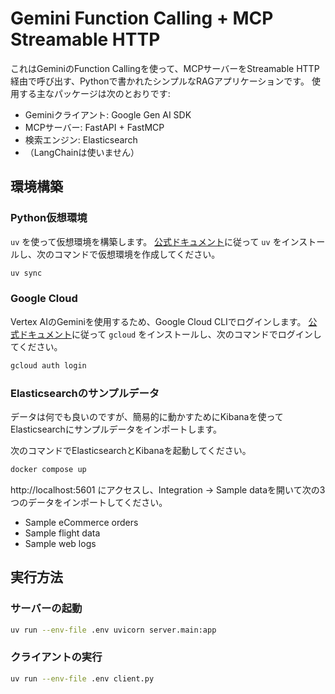 # Gemini Function Calling + MCP Streamable HTTP

これはGeminiのFunction Callingを使って、MCPサーバーをStreamable HTTP経由で呼び出す、Pythonで書かれたシンプルなRAGアプリケーションです。
使用する主なパッケージは次のとおりです:

- Geminiクライアント: Google Gen AI SDK
- MCPサーバー: FastAPI + FastMCP
- 検索エンジン: Elasticsearch
- （LangChainは使いません）

## 環境構築

### Python仮想環境

`uv` を使って仮想環境を構築します。
[公式ドキュメント](https://docs.astral.sh/uv/getting-started/installation/)に従って `uv` をインストールし、次のコマンドで仮想環境を作成してください。

```bash
uv sync
```

### Google Cloud

Vertex AIのGeminiを使用するため、Google Cloud CLIでログインします。
[公式ドキュメント](https://cloud.google.com/sdk/docs/install)に従って `gcloud` をインストールし、次のコマンドでログインしてください。

```bash
gcloud auth login
```

### Elasticsearchのサンプルデータ

データは何でも良いのですが、簡易的に動かすためにKibanaを使ってElasticsearchにサンプルデータをインポートします。

次のコマンドでElasticsearchとKibanaを起動してください。

```bash
docker compose up
```

http://localhost:5601 にアクセスし、Integration -> Sample dataを開いて次の3つのデータをインポートしてください。

- Sample eCommerce orders
- Sample flight data
- Sample web logs

## 実行方法

### サーバーの起動

```bash
uv run --env-file .env uvicorn server.main:app
```

### クライアントの実行

```bash
uv run --env-file .env client.py
```
